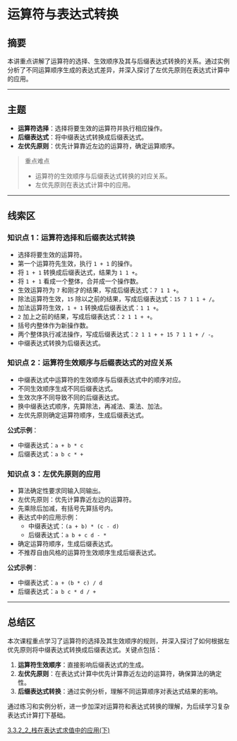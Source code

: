 # 运算符与表达式转换

## 摘要

本讲重点讲解了运算符的选择、生效顺序及其与后缀表达式转换的关系。通过实例分析了不同运算顺序生成的表达式差异，并深入探讨了左优先原则在表达式计算中的应用。

---

## 主题

- **运算符选择**：选择将要生效的运算符并执行相应操作。
- **后缀表达式**：将中缀表达式转换成后缀表达式。
- **左优先原则**：优先计算靠近左边的运算符，确定运算顺序。

> 重点难点
>
> - 运算符的生效顺序与后缀表达式转换的对应关系。
> - 左优先原则在表达式计算中的应用。

---

## 线索区

### 知识点 1：运算符选择和后缀表达式转换

- 选择将要生效的运算符。
- 第一个运算符先生效，执行 `1 + 1` 的操作。
- 将 `1 + 1` 转换成后缀表达式，结果为 `1 1 +`。
- 将 `1 + 1` 看成一个整体，合并成一个操作数。
- 生效运算符为 `7` 和刚才的结果，写成后缀表达式：`7 1 1 +`。
- 除法运算符生效，`15` 除以之前的结果，写成后缀表达式：`15 7 1 1 + /`。
- 加法运算符生效，`1 + 1` 转换成后缀表达式：`1 1 +`。
- `2` 加上之前的结果，写成后缀表达式：`2 1 1 + +`。
- 括号内整体作为新操作数。
- 两个整体执行减法操作，写成后缀表达式：`2 1 1 + + 15 7 1 1 + / -`。
- 中缀表达式转换为后缀表达式。

### 知识点 2：运算符生效顺序与后缀表达式的对应关系

- 中缀表达式中运算符的生效顺序与后缀表达式中的顺序对应。
- 不同生效顺序生成不同后缀表达式。
- 生效次序不同导致不同的后缀表达式。
- 换中缀表达式顺序，先算除法，再减法、乘法、加法。
- 左优先原则确定运算符顺序，生成后缀表达式。

**公式示例**：

- 中缀表达式：`a + b * c`
- 后缀表达式：`a b c * +`

### 知识点 3：左优先原则的应用

- 算法确定性要求同输入同输出。
- 左优先原则：优先计算靠近左边的运算符。
- 先乘除后加减，有括号先算括号内。
- 表达式中的应用示例：
  - 中缀表达式：`(a + b) * (c - d)`
  - 后缀表达式：`a b + c d - *`
- 确定运算符顺序，生成后缀表达式。
- 不推荐自由风格的运算符生效顺序生成后缀表达式。

**公式示例**：

- 中缀表达式：`a + (b * c) / d`
- 后缀表达式：`a b c * d / +`

---

## 总结区

本次课程重点学习了运算符的选择及其生效顺序的规则，并深入探讨了如何根据左优先原则将中缀表达式转换成后缀表达式。关键点包括：

1. **运算符生效顺序**：直接影响后缀表达式的生成。
2. **左优先原则**：在表达式计算中优先计算靠近左边的运算符，确保算法的确定性。
3. **后缀表达式转换**：通过实例分析，理解不同运算顺序对表达式结果的影响。

通过练习和实例分析，进一步加深对运算符和表达式转换的理解，为后续学习复杂表达式计算打下基础。

[3.3.2_2_栈在表达式求值中的应用(下)](3.3.2_2_栈在表达式求值中的应用(下).md)
